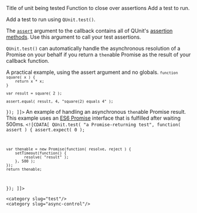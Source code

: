 <?xml version="1.0"?>
<?xml-stylesheet type="text/xsl" href="../entries2html.xsl" ?>
<entry type="method" name="QUnit.test">
	<title>QUnit.test()</title>
	<signature>
		<argument name="name" type="String">
			<desc>Title of unit being tested</desc>
		</argument>
		<argument name="callback">
			<desc>Function to close over assertions</desc>
			<type name="Function">
				<argument name="assert" type="Assert"></argument>
			</type>
		</argument>
	</signature>
	<desc>
		Add a test to run.
	</desc>
	<longdesc>
		<p>Add a test to run using <code>QUnit.test()</code>.</p>
		<p>The <a href="/QUnit.assert/"><code>assert</code></a> argument to the callback contains all of QUnit's <a href="/category/assert/">assertion methods</a>. Use this argument to call your test assertions.</p>
		<p><code>QUnit.test()</code> can automatically handle the asynchronous resolution of a Promise on your behalf if you return a <code>then</code>able Promise as the result of your callback function.</p>
	</longdesc>
	<example height="250">
		<desc>A practical example, using the assert argument and no globals.</desc>
<code><![CDATA[
QUnit.test( "a test", function( assert ) {

	function square( x ) {
		return x * x;
	}

	var result = square( 2 );

	assert.equal( result, 4, "square(2) equals 4" );
});
]]></code>
	</example>
	<example height="250">
		<desc>An example of handling an asynchronous <code>then</code>able Promise result. This example uses an <a href="https://developer.mozilla.org/en-US/docs/Web/JavaScript/Reference/Global_Objects/Promise">ES6 Promise</a> interface that is fulfilled after waiting 500ms.</desc>
<code><![CDATA[
QUnit.test( "a Promise-returning test", function( assert ) {
	assert.expect( 0 );

	var thenable = new Promise(function( resolve, reject ) {
		setTimeout(function() {
			resolve( "result" );
		}, 500 );
	});
	return thenable;
});
]]></code>
	</example>

	<category slug="test"/>
	<category slug="async-control"/>
</entry>
